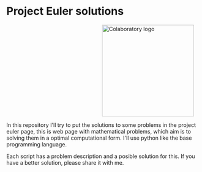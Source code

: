 # Project Euler solutions
<p><img alt="Colaboratory logo" height="240px" src="https://projecteuler.net/images/clipart/euler_portrait.png" align="center" hspace="250px" vspace="0px"></p>
In this repository I'll try to put the solutions to some problems in the project euler page, this is web page with mathematical problems, which aim is to solving them in a optimal computational form.
I'll use python like the base programming language. 

Each script has a problem description and a posible solution for this. If you have a better solution, please share it with me.
